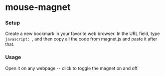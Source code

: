 # mouse-magnet

### Setup

Create a new bookmark in your favorite web browser. In the URL field, type `javascript: `, and then copy all the code from magnet.js and paste it after that.

### Usage

Open it on any webpage -- click to toggle the magnet on and off.
